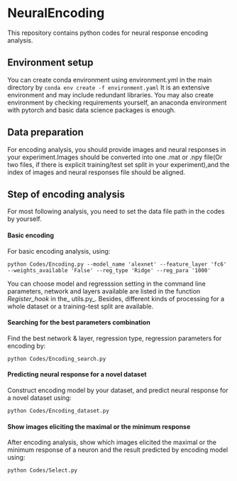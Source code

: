 # NeuralEncoding
This repository contains python codes for neural response encoding analysis. 

## Environment setup
You can create conda environment using environment.yml in the main directory by 
```conda env create -f environment.yaml``` 
It is an extensive environment and may include redundant libraries. You may also create environment by checking requirements yourself, an anaconda environment with pytorch and basic data science packages is enough.

## Data preparation
For encoding analysis, you should provide images and neural responses in your experiment.Images should be converted into one .mat or .npy file(Or two files, if there is explicit training/test set split in your experiment),and the index of images and neural responses file should be aligned.    

## Step of encoding analysis
For most following analysis, you need to set the data file path in the codes by yourself.

#### Basic encoding
For basic encoding analysis, using:
```
python Codes/Encoding.py --model_name 'alexnet' --feature_layer 'fc6' --weights_available 'False' --reg_type 'Ridge' --reg_para '1000'
```
You can choose model and regresssion setting in the command line parameters, network and layers available are listed in the function _Register_hook_ in the_ utils.py_.
Besides, different kinds of processing for a whole dataset or a training-test split are available.  

#### Searching for the best parameters combination
Find the best network & layer, regression type, regression parameters for encoding by:
```
python Codes/Encoding_search.py
```

#### Predicting neural response for a novel dataset
Construct encoding model by your dataset, and predict neural response for a novel dataset using:
```
python Codes/Encoding_dataset.py
```

#### Show images eliciting the maximal or the minimum response
After encoding analysis, show which images elicited the maximal or the minimum response of a neuron and the result predicted by encoding model using:
```
python Codes/Select.py
```


